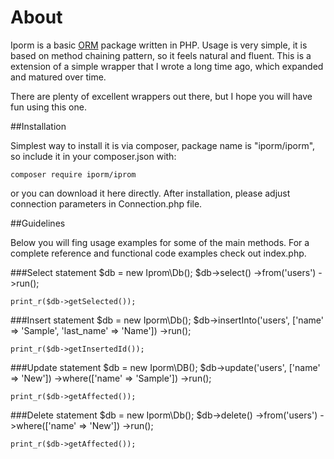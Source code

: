 About
=============

Iporm is a basic [ORM](http://en.wikipedia.org/wiki/Object_relational_mapping) package written in PHP. Usage is very simple, it is based on method chaining pattern, so it feels natural and fluent. This is a extension of a simple wrapper that I wrote a long time ago, which expanded and matured over time.

There are plenty of excellent wrappers out there, but I hope you will have fun using this one.

##Installation

Simplest way to install it is via composer, package name is "iporm/iporm", so include it in your composer.json with: 

	composer require iporm/iprom

or you can download it here directly. After installation, please adjust connection parameters in Connection.php file.

##Guidelines

Below you will fing usage examples for some of the main methods. For a complete reference and functional code examples check out index.php.

###Select statement
	$db = new Iprom\Db();
	$db->select()
        ->from('users')
        ->run();

	print_r($db->getSelected());

###Insert statement
	$db = new Iporm\Db();
	$db->insertInto('users', ['name' => 'Sample', 'last_name' => 'Name'])
	    ->run();
	    
    print_r($db->getInsertedId());
	    
###Update statement
    $db = new Iporm\DB();
    $db->update('users', ['name' => 'New'])
        ->where(['name' => 'Sample'])
        ->run();
        
    print_r($db->getAffected());
    
###Delete statement
    $db = new Iporm\Db();
    $db->delete()
        ->from('users')
        ->where(['name' => 'New'])
        ->run();
        
    print_r($db->getAffected());